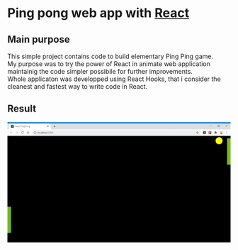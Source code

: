 # Ping pong web app with [React](https://reactjs.org/)

## Main purpose

This simple project contains code to build elementary Ping Ping game.
<br />
My purpose was to try the power of React in animate web application maintainig the code simpler possibile for further improvements.
<br />
Whole applicaton was developped using React Hooks, that i consider the cleanest and fastest way to write code in React.

## Result
![result-ping-pong](https://github.com/gaggioma/ReactPingPong/blob/main/src/assets/img/ping-pong.gif)
